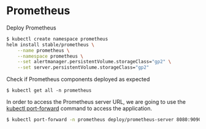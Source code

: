 # Prometheus
Deploy Prometheus
```bash
$ kubectl create namespace prometheus
helm install stable/prometheus \
    --name prometheus \
    --namespace prometheus \
    --set alertmanager.persistentVolume.storageClass="gp2" \
    --set server.persistentVolume.storageClass="gp2"
```

Check if Prometheus components deployed as expected
```
$ kubectl get all -n prometheus
```
In order to access the Prometheus server URL, we are going to use the [kubectl port-forward](https://kubernetes.io/docs/tasks/access-application-cluster/port-forward-access-application-cluster/) command to access the application.
```bash
$ kubectl port-forward -n prometheus deploy/prometheus-server 8080:9090
```